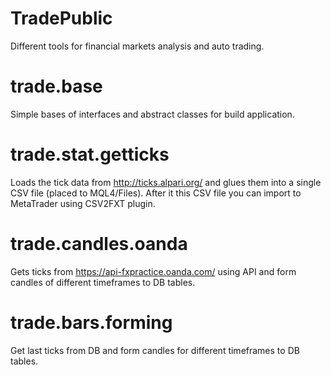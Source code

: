 # TradePublic
Different tools for financial markets analysis and auto trading.

# trade.base
Simple bases of interfaces and abstract classes for build application.

# trade.stat.getticks
Loads the tick data from http://ticks.alpari.org/ and glues them into a single CSV file (placed to MQL4/Files).
After it this CSV file you can import to MetaTrader using CSV2FXT plugin.

# trade.candles.oanda
Gets ticks from https://api-fxpractice.oanda.com/ using API and form candles of different timeframes to DB tables.

# trade.bars.forming
Get last ticks from DB and form candles for different timeframes to DB tables.